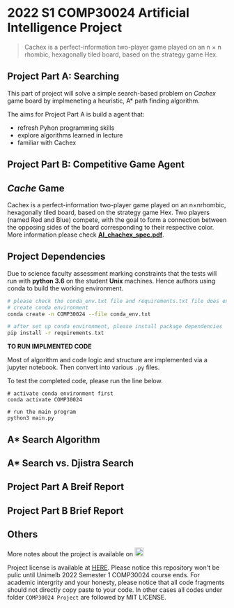 # 2022 S1 COMP30024 Artificial Intelligence Project

> Cachex is a perfect-information two-player game played on an n × n rhombic, hexagonally tiled board, based on the strategy game Hex.

## Project Part A: Searching

This part of project will solve a simple search-based problem on _Cachex_ game board by implmeneting a heuristic, A* path finding algorithm.  

The aims for Project Part A is build a agent that:
- refresh Pyhon programming skills
- explore algorithms learned in lecture
- familiar with Cachex

## Project Part B: Competitive Game Agent

## _Cache_ Game

Cachex is a perfect-information two-player game played on an n×nrhombic, hexagonally tiled board, based on the strategy game Hex. Two players (named Red and Blue) compete, with the goal to form a connection between the opposing sides of the board corresponding to their respective color. More information please check **[AI_chachex_spec.pdf]("https://github.com/chuangyu-hscy/legendary-succotash/blob/master/COMP30024%20Project/COMP30024%20Project%20Part%20A/specification/AI_cachex_spec.pdf")**.


## Project Dependencies

Due to science faculty assessment marking constraints that the tests will run with **python 3.6** on the student **Unix** machines. 
Hence authors using conda to build the working environment.

```bash
# please check the conda_env.txt file and requirements.txt file does exist
# create conda environment
conda create -n COMP30024 --file conda_env.txt

# after set up conda environment, please install package dependencies
pip install -r requirements.txt
```

**TO RUN IMPLMENTED CODE**

Most of algorithm and code logic and structure are implemented via a jupyter notebook. Then convert into various `.py` files.

To test the completed code, please run the line below.

```
# activate conda environment first
conda activate COMP30024

# run the main program
python3 main.py
```

## A* Search Algorithm

## A* Search vs. Djistra Search

## Project Part A Breif Report

## Project Part B Brief Report

## Others

<p>More notes about the project is available on <a href='https://www.notion.so/huangsunchuangyu/Project-Part-A-97ad43542a9a42d39433a14d834102f8'><img height=20 src="https://img.shields.io/badge/Notion-000000?style=for-the-badge&logo=notion&logoColor=white" alt='notion'></a></p>

Project license is available at [HERE](https://github.com/chuangyu-hscy/legendary-succotash/blob/master/LICENSE). Please notice this repository won't be pulic until Unimelb 2022 Semester 1 COMP30024 course ends. For academic intergrity and your honesty, please notice that all code fragments should not directly copy paste to your code. In other cases all codes under folder `COMP30024 Project` are followed by MIT LICENSE. 
